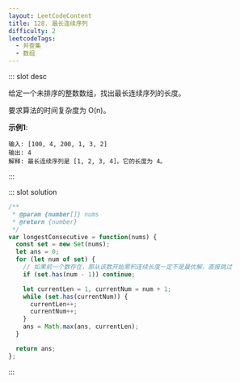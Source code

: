 ```yaml
---
layout: LeetCodeContent
title: 128. 最长连续序列
difficulty: 2
leetcodeTags:
  - 并查集
  - 数组
---
```



::: slot desc

给定一个未排序的整数数组，找出最长连续序列的长度。

要求算法的时间复杂度为 O(n)。

**示例1**:

```
输入: [100, 4, 200, 1, 3, 2]
输出: 4
解释: 最长连续序列是 [1, 2, 3, 4]。它的长度为 4。
```

:::


::: slot solution

```javascript
/**
 * @param {number[]} nums
 * @return {number}
 */
var longestConsecutive = function(nums) {
  const set = new Set(nums);
  let ans = 0;
  for (let num of set) {
    // 如果前一个数存在，那从该数开始累积连续长度一定不是最优解，直接跳过
    if (set.has(num - 1)) continue;

    let currentLen = 1, currentNum = num + 1;
    while (set.has(currentNum)) {
      currentLen++;
      currentNum++;
    }
    ans = Math.max(ans, currentLen);
  }

  return ans;
};
```

:::